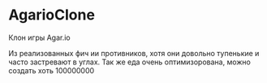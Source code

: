 # AgarioClone
 
Клон игры Agar.io

Из реализованных фич ии противников, хотя они довольно тупенькие и часто застревают в углах. 
Так же еда очень оптимизорована, можно создать хоть 100000000
